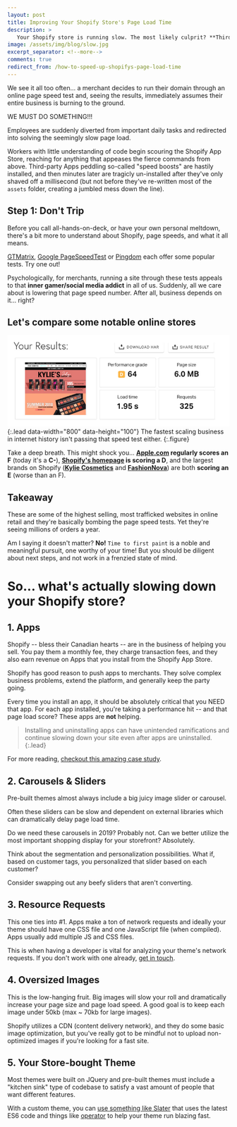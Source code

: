 ```yaml
---
layout: post
title: Improving Your Shopify Store's Page Load Time
description: >
   Your Shopify store is running slow. The most likely culprit? **Third-party Apps**
image: /assets/img/blog/slow.jpg
excerpt_separator: <!--more-->
comments: true
redirect_from: /how-to-speed-up-shopifys-page-load-time
---
```


We see it all too often... a merchant decides to run their domain through an online page speed test and, seeing the results, immediately assumes their entire business is burning to the ground.
<!--more-->

>
WE MUST DO SOMETHING!!!
 
Employees are suddenly diverted from important daily tasks and redirected into solving the seemingly slow page load. 

Workers with little understanding of code begin scouring the Shopify App Store, reaching for anything that appeases the fierce commands from above. Third-party Apps peddling so-called "speed boosts" are hastily installed, and then minutes later are tragicly un-installed after they've only shaved off a millisecond (but not before they've re-written most of the `assets` folder, creating a jumbled mess down the line). 

## Step 1: Don't Trip

Before you call all-hands-on-deck, or have your own personal meltdown, there's a bit more to understand about Shopify, page speeds, and what it all means.

[GTMatrix](https://gtmetrix.com/), [Google PageSpeedTest](https://developers.google.com/speed/pagespeed/insights/) or [Pingdom](https://tools.pingdom.com/) each offer some popular tests. Try one out!

Psychologically, for merchants, running a site through these tests appeals to that **inner gamer/social media addict** in all of us. Suddenly, all we care about is lowering that page speed number. After all, business depends on it... right?

## Let's compare some notable online stores

![Kylie's Score](/assets/img/blog/kyli.jpg){:.lead data-width="800" data-height="100"}
The fastest scaling business in internet history isn't passing that speed test either.
{:.figure}

Take a deep breath. This might shock you... **[Apple.com](https://apple.com) regularly scores an F** (today it's a **C-**), **[Shopify's homepage](https://shopify.com) is scoring a D**, and the largest brands on Shopify ([**Kylie Cosmetics**](https://www.kyliecosmetics.com/) and [**FashionNova**](https://fashionnova.com)) are both **scoring an E** (worse than an F).

## Takeaway
These are some of the highest selling, most trafficked websites in online retail and they're basically bombing the page speed tests. Yet they're seeing millions of orders a year.

Am I saying it doesn't matter? **No!** `Time to first paint` is a noble and meaningful pursuit, one worthy of your time! But you should be diligent about next steps, and not work in a frenzied state of mind.
‍
# So... what's actually slowing down your Shopify store?
## 1. Apps
Shopify -- bless their Canadian hearts -- are in the business of helping you sell. You pay them a monthly fee, they charge transaction fees, and they also earn revenue on Apps that you install from the Shopify App Store. 

Shopify has good reason to push apps to merchants. They solve complex business problems, extend the platform, and generally keep the party going.

Every time you install an app, it should be absolutely critical that you NEED that app. For each app installed, you're taking a performance hit -- and that page load score? These apps are **not** helping.

> Installing and uninstalling apps can have unintended ramifications and continue slowing down your site even after apps are uninstalled.
{:.lead}

For more reading, [checkout this amazing case study](https://medium.com/vitals/shopify-page-speed-3a104b330624).
‍
## 2. Carousels & Sliders
Pre-built themes almost always include a big juicy image slider or carousel. 

Often these sliders can be slow and dependent on external libraries which can dramatically delay page load time. 

Do we need these carousels in 2019? Probably not. Can we better utilize the most important shopping display for your storefront? Absolutely.

Think about the segmentation and personalization possibilities. What if, based on customer tags, you personalized that slider based on each customer?

Consider swapping out any beefy sliders that aren't converting. 
‍
## 3. Resource Requests
This one ties into #1. Apps make a ton of network requests and ideally your theme should have one CSS file and one JavaScript file (when compiled). Apps usually add multiple JS and CSS files.

This is when having a developer is vital for analyzing your theme's network requests. If you don't work with one already, [get in touch](mailto:hello@sean-orfila.com).
‍
## 4. Oversized Images
This is the low-hanging fruit. Big images will slow your roll and dramatically increase your page size and page load speed. A good goal is to keep each image under 50kb (max ~ 70kb for large images). 

Shopify utilizes a CDN (content delivery network), and they do some basic image optimization, but you've really got to be mindful not to upload non-optimized images if you're looking for a fast site. 

## 5. Your Store-bought Theme
Most themes were built on JQuery and pre-built themes must include a "kitchen sink" type of codebase to satisfy a vast amount of people that want different features. 

With a custom theme, you can [use something like Slater](https://github.com/the-couch/slater-theme) that uses the latest ES6 code and things like [operator](https://github.com/estrattonbailey/operator) to help your theme run blazing fast.